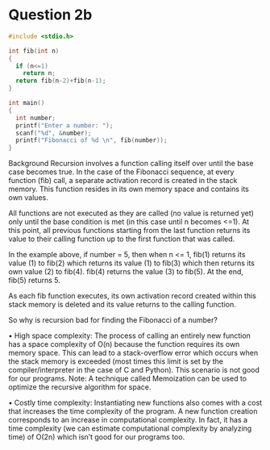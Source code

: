 # Question 2b

```C
#include <stdio.h>

int fib(int n)
{
  if (n<=1)
    return n;
  return fib(n-2)+fib(n-1);
}

int main()
{
  int number;
  printf("Enter a number: ");
  scanf("%d", &number);
  printf("Fibonacci of %d \n", fib(number));
}

```
Background
Recursion involves a function calling itself over until the base case becomes true.
In the case of the Fibonacci sequence, at every function (fib) call, a separate activation record is created in the stack memory. This function resides in its own memory space and contains its own values.


All functions are not executed as they are called (no value is returned yet) only until the base condition is met (in this case until n becomes <=1). At this point, all previous functions starting from the last function returns its value to their calling function up to the first function that was called.

In the example above, if number = 5, then when n <= 1, fib(1) returns its value (1) to fib(2) which returns its value (1) to fib(3) which then returns its own value (2) to fib(4). fib(4) returns the value (3) to fib(5). At the end, fib(5) returns 5.

As each fib function executes, its own activation record created within this stack memory is deleted and its value returns to the calling function.

So why is recursion bad for finding the Fibonacci of a number?

•	High space complexity: The process of calling an entirely new function has a space complexity of O(n) because the function requires its own memory space. This can lead to a stack-overflow error which occurs when the stack memory is exceeded (most times this limit is set by the compiler/interpreter in the case of C and Python). This scenario is not good for our programs.
Note: A technique called Memoization can be used to optimize the recursive algorithm for space.

•	Costly time complexity: Instantiating new functions also comes with a cost that increases the time complexity of the program. A new function creation corresponds to an increase in computational complexity. In fact, it has a time complexity (we can estimate computational complexity by analyzing time) of O(2n) which isn’t good for our programs too.
